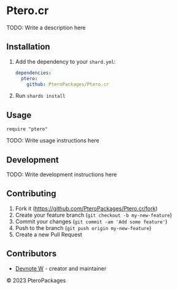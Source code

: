 # Ptero.cr

TODO: Write a description here

## Installation

1. Add the dependency to your `shard.yml`:

   ```yaml
   dependencies:
     ptero:
       github: PteroPackages/Ptero.cr
   ```

2. Run `shards install`

## Usage

```crystal
require "ptero"
```

TODO: Write usage instructions here

## Development

TODO: Write development instructions here

## Contributing

1. Fork it (<https://github.com/PteroPackages/Ptero.cr/fork>)
2. Create your feature branch (`git checkout -b my-new-feature`)
3. Commit your changes (`git commit -am 'Add some feature'`)
4. Push to the branch (`git push origin my-new-feature`)
5. Create a new Pull Request

## Contributors

- [Devnote W](https://github.com/devnote-dev) - creator and maintainer

©️ 2023 PteroPackages
